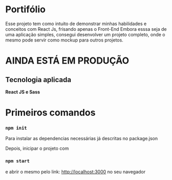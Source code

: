 # Portifólio

Esse projeto tem como intuito de demonstrar minhas habilidades e conceitos com React Js, frisando apenas o Front-End
Embora esssa seja de uma aplicação simples, consegui desenvolver um projeto completo, onde o mesmo pode servir como mockup para outros projetos.

# AINDA ESTÁ EM PRODUÇÃO

## Tecnologia aplicada
**React JS e Sass**

# Primeiros comandos
### `npm init`
Para instalar as dependencias necessárias já descritas no package.json

Depois, inicipar o projeto com 
### `npm start` 
e abrir o mesmo pelo link: [http://localhost:3000](http://localhost:3000) no seu navegador
